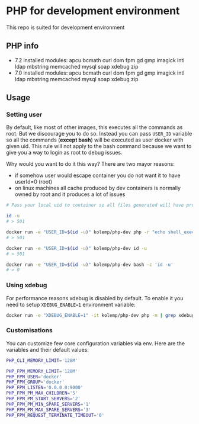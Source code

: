 # PHP for development environment
This repo is suited for development environment

## PHP info

- 7.2 installed modules: apcu bcmath curl dom fpm gd gmp imagick intl ldap mbstring memcached mysql soap xdebug zip
- 7.0 installed modules: apcu bcmath curl dom fpm gd gmp imagick intl ldap mbstring memcached mysql soap xdebug zip

## Usage

### Setting user

By default, like most of other images, this executes all the commands as root. But we discourage you to do so. 
Instead you can pass `USER_ID` variable so all the commands (**except bash**) will be executed as user docker with given uid. 
This rule will not apply to the bash command because we want to give you a way to login as root to debug issues.

Why would you want to do it this way? There are two mayor reasons: 
- if somehow user would escape container you do not want it to have userId=0 (root)
- on linux machines all cache produced by dev containers is normally owned by root and it produces a lot of issues

```bash
# Pass your local uid to container so all files generated will have proper ownership

id -u
# > 501

docker run -e "USER_ID=$(id -u)" kolemp/php-dev php -r "echo shell_exec('id -u');"
# > 501

docker run -e "USER_ID=$(id -u)" kolemp/php-dev id -u
# > 501

docker run -e "USER_ID=$(id -u)" kolemp/php-dev bash -c 'id -u'
# > 0
```

### Using xdebug

For performance reasons xdebug is disabled by default. To enable it you need to setup `XDEBUG_ENABLE=1` environment variable:
 
```bash
docker run -e "XDEBUG_ENABLE=1" -it kolemp/php-dev php -m | grep xdebug
```

### Customisations

You can customize few core configuration variables via env. Here are the variables and their default values:

```bash
PHP_CLI_MEMORY_LIMIT='128M'

PHP_FPM_MEMORY_LIMIT='128M'
PHP_FPM_USER='docker'
PHP_FPM_GROUP='docker'
PHP_FPM_LISTEN='0.0.0.0:9000'
PHP_FPM_PM_MAX_CHILDREN='5'
PHP_FPM_PM_START_SERVERS='2'
PHP_FPM_PM_MIN_SPARE_SERVERS='1'
PHP_FPM_PM_MAX_SPARE_SERVERS='3'
PHP_FPM_REQUEST_TERMINATE_TIMEOUT='0'
```
